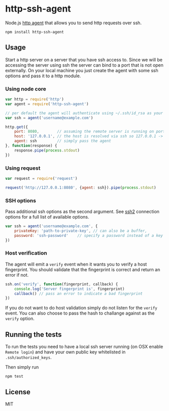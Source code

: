 # http-ssh-agent

Node.js [http agent](http://nodejs.org/api/http.html#http_class_http_agent) that allows you to send http requests over ssh.

	npm install http-ssh-agent

## Usage

Start a http server on a server that you have ssh access to. Since we will be accessing the server using ssh the server can bind to a port that is not open externally.
On your local machine you just create the agent with some ssh options and pass it to a http module.

### Using node core

``` js
var http = require('http')
var agent = require('http-ssh-agent')

// per default the agent will authenticate using ~/.ssh/id_rsa as your private key
var ssh = agent('username@example.com')

http.get({
	port: 8080,        // assuming the remote server is running on port 8080
	host: '127.0.0.1', // the host is resolved via ssh so 127.0.0.1 -> example.com
	agent: ssh         // simply pass the agent
}, function(response) {
	response.pipe(process.stdout)
})
```

### Using request

``` js
var request = require('request')

request('http://127.0.0.1:8080', {agent: ssh}).pipe(process.stdout)
```

### SSH options

Pass additional ssh options as the second argument. See [ssh2](https://github.com/mscdex/ssh2) connection options for a full list of available options.

``` js
var ssh = agent('username@example.com', {
	privateKey: 'path-to-private-key', // can also be a buffer,
	password: 'ssh-password'    // specify a password instead of a key
})
```

### Host verification

The agent will emit a `verify` event when it wants you to verify a host fingerprint.
You should validate that the fingerprint is correct and return an error if not.

``` js
ssh.on('verify', function(fingerprint, callback) {
	console.log('Server fingerprint is', fingerprint)
	callback() // pass an error to indicate a bad fingerprint
})
```

If you do not want to do host validation simply do not listen for the `verify` event.
You can also choose to pass the hash to challange against as the `verify` option.

## Running the tests

To run the tests you need to have a local ssh server running (on OSX enable `Remote login`) and have your own public key
whitelisted in `.ssh/authorized_keys`.

Then simply run

```
npm test
```

## License

MIT
